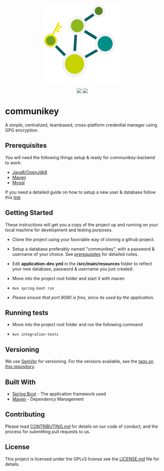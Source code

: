 <p align="center">
    <img src="assets/communikey-logo-light.svg.png"/>
</p>

<p align="center">
    <img src="https://api.travis-ci.org/communicode/communikey-backend.svg?branch=master"/>
    <img src="https://img.shields.io/badge/release-0.17.3-blue.svg"/>
</p>

# communikey

A simple, centralized, teambased, cross-platform credential manager using GPG encryption.

## Prerequisites

You will need the following things setup & ready for communikey-backend to work:

- [Java8/OpenJdk8](http://www.oracle.com/technetwork/java/javase/downloads/jdk8-downloads-2133151.html)
- [Maven](https://maven.apache.org/install.html)
- [Mysql](https://dev.mysql.com/doc/en/installing.html)

If you need a detailed guide on how to setup a new user & database follow this [link](https://www.digitalocean.com/community/tutorials/how-to-create-a-new-user-and-grant-permissions-in-mysql)

## Getting Started

These instructions will get you a copy of the project up and running on your local machine for development and testing purposes.

- Clone the project using your favorable way of cloning a github project.

- Setup a database preferably named "communikey", with a password & username of your choice. See [prerequisites](##prerequisites) for detailed notes.

- Edit **application-dev.yml** in the **/src/main/resources** folder to reflect your new database, password & username you just created.

- Move into the project root folder and start it with maven
  
-  ``` mvn spring-boot run ```

- *Please ensure that port 8080 is free, since its used by the application*.

## Running tests

- Move into the project root folder and run the following command
  
-  ``` mvn integration-tests ```

## Versioning

We use [SemVer](http://semver.org/) for versioning. For the versions available, see the [tags on this repository](https://github.com/communicode/communikey-backend/tags). 

## Built With

* [Spring Boot](https://projects.spring.io/spring-boot/) - The application framework used
* [Maven](https://maven.apache.org/) - Dependency Management 

## Contributing

Please read [CONTRIBUTING.md](CONTRIBUTING.md) for details on our code of conduct, and the process for submitting pull requests to us.

## License

This project is licensed under the GPLv3 license see the [LICENSE.md](LICENSE.md) file for details.


